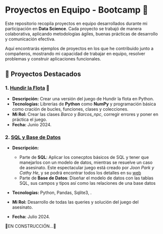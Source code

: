 # Proyectos en Equipo - Bootcamp 🚀

Este repositorio recopila proyectos en equipo desarrollados durante mi participación en **Data Science**. Cada proyecto se trabajó de manera colaborativa, aplicando metodologías ágiles, buenas prácticas de desarrollo y comunicación efectiva.

Aquí encontrarás ejemplos de proyectos en los que he contribuido junto a compañeros, mostrando mi capacidad de trabajar en equipo, resolver problemas y construir aplicaciones funcionales.

## 📝 Proyectos Destacados

### 1. **[Hundir la Flota](Hundir_la_flota)** 🚢
- **Descripción:** Crear una versión del juego de Hundir la flota en Python.
- **Tecnologías:** Librerías de **Python** como **NumPy** y programación básica como cración de bucles, funciones, clases y colecciones.
- **Mi Rol:** Crear las clases *Barco* y *Barcos_npc*, corregir errores y poner en práctica el juego.
- **Fecha:** Junio 2024.

### 2. **[SQL y Base de Datos](SQL_DDBB)**
- **Descripción:**

    - Parte de **SQL**: Aplicar los conecptos básicos de SQL y tener que manejarlos con un modelo de datos, mientras se resuelve un caso de asesinato.  Este espectacular juego está creado por *Joon Park y Cathy He*, y se podrá encontrar todos los detalles en su [web](https://mystery.knightlab.com/)
    - Parte de **Base de Datos**: Diseñar el modelo de datos con las tablas SQL, sus campos y tipos así como las relaciones de una base datos
      
- **Tecnologías:** Python, Pandas, Sqlite3, .
- **Mi Rol:** Desarrollo de todas las queries y solución del juego del asesinato.
- **Fecha:** Julio 2024.

🚧EN CONSTRUCCIÓN...🚧
